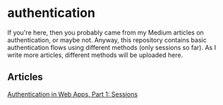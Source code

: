 # authentication

If you're here, then you probably came from my Medium articles on
authentication, or maybe not. Anyway, this repository contains basic
authentication flows using different methods (only sessions so far). As I write
more articles, different methods will be uploaded here.

## Articles

[Authentication in Web Apps, Part 1: Sessions](https://mmrndev.medium.com/d3c5bf4f26b7)
